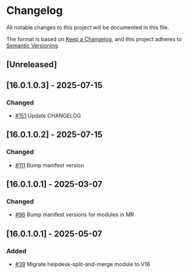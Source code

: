 # Changelog
All notable changes to this project will be documented in this file.

The format is based on [Keep a Changelog](https://keepachangelog.com/en/1.0.0/),
and this project adheres to [Semantic Versioning](https://semver.org/spec/v2.0.0.html).

## [Unreleased]
## [16.0.1.0.3] - 2025-07-15
### Changed
- [#151](https://gitlab.com/somitcoop/erp-research/odoo-helpdesk/-/merge_requests/151) Update CHANGELOG

## [16.0.1.0.2] - 2025-07-15
### Changed
- [#111](https://gitlab.com/somitcoop/erp-research/odoo-helpdesk/-/merge_requests/111) Bump manifest version 

## [16.0.1.0.1] - 2025-03-07
### Changed
- [#96](https://gitlab.com/somitcoop/erp-research/odoo-helpdesk/-/merge_requests/96)  Bump manifest versions for modules in MR

## [16.0.1.0.1] - 2025-05-07
### Added
- [#39](https://gitlab.com/somitcoop/erp-research/odoo-helpdesk/-/merge_requests/39) Migrate helpdesk-split-and-merge module to V16

